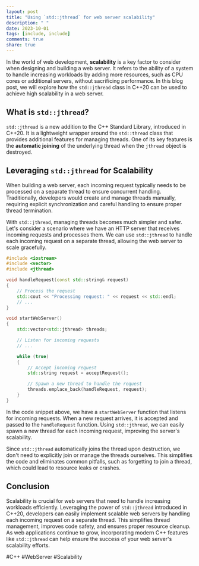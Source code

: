 ```yaml
---
layout: post
title: "Using `std::jthread` for web server scalability"
description: " "
date: 2023-10-01
tags: [include, include]
comments: true
share: true
---
```


In the world of web development, **scalability** is a key factor to consider when designing and building a web server. It refers to the ability of a system to handle increasing workloads by adding more resources, such as CPU cores or additional servers, without sacrificing performance. In this blog post, we will explore how the `std::jthread` class in C++20 can be used to achieve high scalability in a web server.

## What is `std::jthread`?

`std::jthread` is a new addition to the C++ Standard Library, introduced in C++20. It is a lightweight wrapper around the `std::thread` class that provides additional features for managing threads. One of its key features is the **automatic joining** of the underlying thread when the `jthread` object is destroyed.

## Leveraging `std::jthread` for Scalability

When building a web server, each incoming request typically needs to be processed on a separate thread to ensure concurrent handling. Traditionally, developers would create and manage threads manually, requiring explicit synchronization and careful handling to ensure proper thread termination.

With `std::jthread`, managing threads becomes much simpler and safer. Let's consider a scenario where we have an HTTP server that receives incoming requests and processes them. We can use `std::jthread` to handle each incoming request on a separate thread, allowing the web server to scale gracefully.

```cpp
#include <iostream>
#include <vector>
#include <jthread>

void handleRequest(const std::string& request)
{
    // Process the request
    std::cout << "Processing request: " << request << std::endl;
    // ...
}

void startWebServer()
{
    std::vector<std::jthread> threads;

    // Listen for incoming requests
    // ...

    while (true)
    {
        // Accept incoming request
        std::string request = acceptRequest();

        // Spawn a new thread to handle the request
        threads.emplace_back(handleRequest, request);
    }
}
```

In the code snippet above, we have a `startWebServer` function that listens for incoming requests. When a new request arrives, it is accepted and passed to the `handleRequest` function. Using `std::jthread`, we can easily spawn a new thread for each incoming request, improving the server's scalability.

Since `std::jthread` automatically joins the thread upon destruction, we don't need to explicitly join or manage the threads ourselves. This simplifies the code and eliminates common pitfalls, such as forgetting to join a thread, which could lead to resource leaks or crashes.

## Conclusion

Scalability is crucial for web servers that need to handle increasing workloads efficiently. Leveraging the power of `std::jthread` introduced in C++20, developers can easily implement scalable web servers by handling each incoming request on a separate thread. This simplifies thread management, improves code safety, and ensures proper resource cleanup. As web applications continue to grow, incorporating modern C++ features like `std::jthread` can help ensure the success of your web server's scalability efforts.

\#C++ #WebServer #Scalability